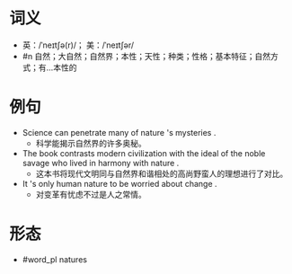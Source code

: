 # 词义
- 英：/ˈneɪtʃə(r)/； 美：/ˈneɪtʃər/
- #n 自然；大自然；自然界；本性；天性；种类；性格；基本特征；自然方式；有…本性的
# 例句
- Science can penetrate many of nature 's mysteries .
	- 科学能揭示自然界的许多奥秘。
- The book contrasts modern civilization with the ideal of the noble savage who lived in harmony with nature .
	- 这本书将现代文明同与自然界和谐相处的高尚野蛮人的理想进行了对比。
- It 's only human nature to be worried about change .
	- 对变革有忧虑不过是人之常情。
# 形态
- #word_pl natures

